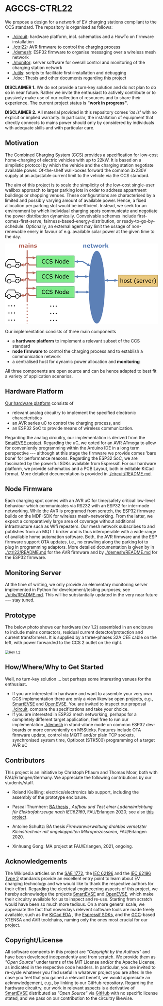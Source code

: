 AGCCS-CTRL22
============

We propose a design for a network of EV charging stations compliant to the CCS standard. The repository is organised as follows:

- [./circuit](./circuit/): hardware platform, incl. schematics and a HowTo on firmware installation
- [./ctrl22](./ctrl22/): AVR firmware to control the charging process
- [./demesh](./demesh/): ESP32 firmware to organise messaging over a wireless mesh network
- [./monitor](./monitor/): server software for overall control and monitoring of the charging station network
- [./utils](./utils/): scripts to facilitate first-installation and debugging
- [./doc](./doc/): Thesis and other documents regarding this project

**DISCLAIMER 1.** We do not provide a turn-key solution and do not plan to do so in near future. Rather we invite the enthusiast to actively contribute or to passively make use of our collection of resources and to share their experience. The current project status is **"work in progress"**.

**DISCLAIMER 2.** All material provided in this repository comes *'as is'* with no explicit or implied warranty. In particular, the installation of equipment that directly connects to mains power should only by considered by individuals with adequate skills and with particular care.



## Motivation

The Combined Charging System (CCS) provides a specification for low-cost home-charging of electric vehicles with up to 22kW. It is based on a simplistic protocol by which the vehicle and the charging station negotiate available power. Of-the-shelf wall-boxes forward the common 3x230V supply at an adjustable current limit to the vehicle via the CCS standard.

The aim of this project is to scale the simplicity of the low-cost single-user wallbox approach to larger parking lots in order to address appartment buildings or shopping venues. These configurations are characterised by a limited and possibly varying amount of available power. Hence, a fixed allocation per parking slot would be inefficient. Instead, we seek for an environment by which individual charging spots communicate and negotiate the power distribution dynamically. Conveivable schemes include first-comes-first-serve, fairness-based-energy-distribution, or ready-to-go-by-schedule. Optionally, an external agent may limit the ussage of non-renewable enery in favour of e.g. available solar power at the given time to the day. 



<img src="./images/powerdist.png" alt="Dynamic Power Allocation" style="zoom: 67%;" />



Our implementation consists of three main components

- a **hardware platform** to implement a relevant subset of the CCS standard
-  **node firmware** to control the charging process and to establish a communication network
- a centralised host for dynamic power allocation and **monitoring** 

All three components are open source and can be hence adapted to best fit a variety of application scenarios.



## Hardware Platform

[Our hardware platform](./circuit/) consists of 

+ relevant analog circuitry to implement the specified electronic characteristics
+ an AVR series uC to control the charging process, and
+ an ESP32 SoC to provide means of wireless communication. 

Regarding the analog circuitry, our implementation is derived from the [SmatEVSE project](https://github.com/SmartEVSE). Regarding the uC, we opted for an AVR ATmega to allow for conveniently programming within the Arduino IDE in a long term perspective --- although at this stage the firmware we provide comes 'bare bone' for performance reasons. Regarding the ESP32 SoC, we are fascinated by the powerful SDKs available from Espressif. For our hardware platform, we provide schematics and a PCB Layout, both in editable KiCad format. More detailed documentation is provided in [./circuit/README.md](./circuit/). 



## Node Firmware

Each charging spot comes with an AVR uC for time/safety critical low-level behaviour which communicates via RS232 with an ESP32 for inter-node networking. While the AVR is programed from scratch, the ESP32 firmware builds on the MDF-SDK for wireless mesh-networking. From the latter, we expect a comparatively large area of coverage without additional infrastructure such as Wifi repeaters. Our mesh network subscribes to and publishes from an MQTT broker and is thus interoperable with a wide range of available home automation software. Both, the AVR firmware and the ESP firmware support OTA updates, i.e., no crawling along the parking lot to plug in programming adaptors. More detailed documentation is given by in [./ctrl22/README.md](./ctrl22/) for the AVR firmware and by  [./demesh/README.md](./demesh/) for the ESP32 firmware.



## Monitoring Server

At the time of writing, we only provide an elementary monitoring server implemented in Python
for development/testing purposes; see [./utils/README.md](./utils/). This will be substantially updated in the
very near future --- stay tuned.



## Prototype

The below photo shows our hardware (rev 1.2) assembled in an enclosure to include mains contactors, residual current detector/protection and current transformers. It is supplied by a three-phases 32A CEE cable on the left, with power forwarded to the CCS 2 outlet on the right. 

<img src="./images/hardware_1_2_enclosure.jpeg" alt="Rev 1.2" style="zoom:80%;" />



## How/Where/Why to Get Started

Well, no turn-key solution ... but perhaps some interesting venues for the enthusiast.

- If you are interested in hardware and want to assemble your very own CCS implementation there are only a view likewise open projects, e.g., [SmartEVSE](https://www.smartevse.nl/) and [OpenEVSE](https://www.openevse.com/). You are invited to inspect our proposal [./circuit](./circuit/), compare the specifications and take your choice.
- If you are interested in ESP32 mesh networking, perhaps for a completely different target application, feel free to run our implementation [./demesh](./demesh/) in stand-alone mode on common ESP32 dev-boards or more conveniently on M5Sticks. Features include OTA firmware update, control via MQTT and/or plain TCP sockets, synchronised system time, Optiboot (STK500) programming of a target AVR uC



## Contributors

This project is an initiative by Christoph Pflaum and Thomas Moor, both with FAU/Erlangen/Germany. We appreciate the following contributions by our students/staff.

- Roland Kießling: electrics/electronics lab support, including the assembly of the prototype enclosure. 

- Pascal Thurnherr: [BA thesis](./doc/Bachelorarbeit_Pascal_Thurnherr.pdf) , _Aufbau und Test einer Ladeneinrichtung für Elektrofahrzeuge nach IEC62169_, FAU/Erlangen 2020; see also [this project](https://github.com/dreadnomad/FGCCS-Ctrl22).

- Antoine Schultz: BA thesis *Firmwareverwaltung drahtlos vernetzter Kleinstrechner mit angekoppelten Mikroprozessoren*, FAU/Erlangen 2020.

- Xinhuang Gong: MA project at FAU/Erlangen, 2021, ongoing.

  

## Acknowledgements

The Wikipedia articles on the [SAE 1772](https://de.wikipedia.org/wiki/SAE_J1772nd), the [IEC 62196](https://de.wikipedia.org/wiki/IEC_62196)  and the [IEC 62196 Type 2](https://de.wikipedia.org/wiki/IEC_62196_Typ_2) standards provide an excellent entry point to learn about EV charging technology and we would like to thank the respective authors for their effort. Regarding the electrical engineeering aspects of this project, we hereby acknowledge the projects [SmartEVSE](https://www.smartevse.nl/) and [OpenEVSE](https://www.openevse.com/), which make their circuitry available for us to inspect and re-use. Starting from scratch would have been so much more tedious. On a more general scale, we appreciate the fact that nowerdays relevent software tools are made freely available, such as  the [KiCad EDA](https://kicad.org) , the [Espressif SDKs](https://github.com/espressif), and the [GCC](https://gcc.gnu.org/)-based XTENSA and AVR toolchains, naming only the ones most crucial for our project.



## Copyright/License

All software compents in this project are _"Copyright by the Authors"_ and have been developed independently and from scratch. We provide them as  _"Open Source"_ under terms of the MIT License and/or the Apache License, as indicated in the respective code headers.  In particular, you are invited to re-cycle whatever you find useful in whatever project you are after. In the case you feel that you gained a relevant benefit, we would appreciate an acknowledgement, e.g., by linking to our GitHub repository. Regarding the hardware circuitry, our work in relevant aspects is a derivative of [SmartEVSE](https://www.smartevse.nl/) distributed as _"Open Source"_ via [GitHub](https://github.com/SmartEVSE) with no specific license stated, and we pass on our contribution to the circuitry likewise. 








